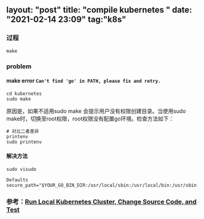 layout: "post"
title: "compile kubernetes "
date: "2021-02-14 23:09"
tag:"k8s"
---
### 过程
```
make 
```


### problem
#### make error `Can't find 'go' in PATH, please fix and retry.`
```
cd kubernetes
sudo make
```
原因是，如果不适用sudo make 会提示用户没有权限创建目录。当使用sudo make时，切换至root权限，root权限没有配置go环境。检查方法如下：
```
# 对比二者差异
printenv
sudo printenv
```
#### 解决方法
```
sudo visudo
```
```
Defaults secure_path="$YOUR_GO_BIN_DIR:/usr/local/sbin:/usr/local/bin:/usr/sbin:/usr/bin:/sbin:/bin"
```

###  参考：[Run Local Kubernetes Cluster, Change Source Code, and Test](https://dzone.com/articles/easy-step-by-step-local-kubernetes-source-code-cha)
